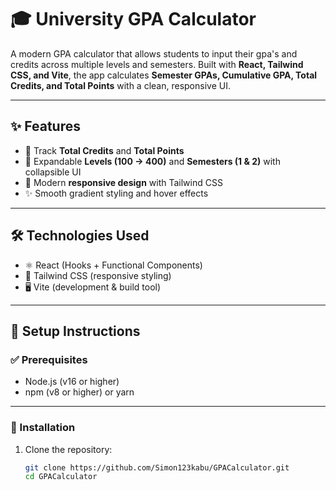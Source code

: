 # 🎓 University GPA Calculator

A modern GPA calculator that allows students to input their gpa's and credits across multiple levels and semesters. Built with **React, Tailwind CSS, and Vite**, the app calculates **Semester GPAs, Cumulative GPA, Total Credits, and Total Points** with a clean, responsive UI.

---

## ✨ Features
 
- 🎯 Track **Total Credits** and **Total Points**  
- 📂 Expandable **Levels (100 → 400)** and **Semesters (1 & 2)** with collapsible UI  
- 🎨 Modern **responsive design** with Tailwind CSS  
- ✨ Smooth gradient styling and hover effects  

---

## 🛠️ Technologies Used

- ⚛️ React (Hooks + Functional Components)  
- 🎨 Tailwind CSS (responsive styling)  
- 🖥️ Vite (development & build tool)  

---

## 📂 Setup Instructions

### ✅ Prerequisites

- Node.js (v16 or higher)  
- npm (v8 or higher) or yarn  

---

### 🔧 Installation

1. Clone the repository:

   ```bash
   git clone https://github.com/Simon123kabu/GPACalculator.git
   cd GPACalculator
